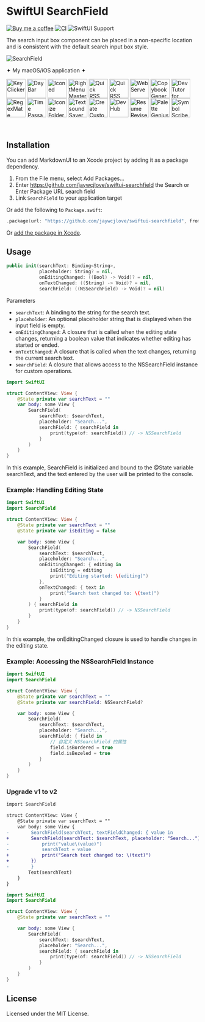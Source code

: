 SwiftUI SearchField
===


[![Buy me a coffee](https://img.shields.io/badge/Buy%20me%20a%20coffee-048754?logo=buymeacoffee)](https://jaywcjlove.github.io/#/sponsor)
[![CI](https://github.com/jaywcjlove/swiftui-searchfield/actions/workflows/ci.yml/badge.svg)](https://github.com/jaywcjlove/swiftui-searchfield/actions/workflows/ci.yml)
![SwiftUI Support](https://shields.io/badge/SwiftUI-macOS%20v10.15-green?logo=Swift&style=flat)

The search input box component can be placed in a non-specific location and is consistent with the default search input box style.

![SearchField](https://github.com/jaywcjlove/swiftui-searchfield/assets/1680273/b3f99b67-995f-4036-a46d-39225982f008)

✦ My macOS/iOS application ✦

<p style="display: inline_block">
    <a target="_blank" href="https://wangchujiang.com/key-clicker/" title="KeyClicker for macOS"><img align="center" alt="KeyClicker" height="50" width="50" src="https://github.com/user-attachments/assets/5a19fcb9-cb81-4855-b4ea-31c604d9612a"></a>
    <a target="_blank" href="https://wangchujiang.com/daybar/" title="DayBar for macOS"><img align="center" alt="DayBar" height="50" width="50" src="https://github.com/user-attachments/assets/b67d4a2e-92e2-4d8c-8c6f-2a1eb3e2fa93"></a>
    <a target="_blank" href="https://wangchujiang.com/iconed/" title="Iconed for macOS"><img align="center" alt="Iconed" height="50" width="50" src="https://github.com/user-attachments/assets/8a35dc7b-4faf-4e2a-9311-f66d6844a896"></a>
    <a target="_blank" href="https://wangchujiang.com/rightmenu-master/" title="RightMenu Master for macOS"><img align="center" alt="RightMenu Master" height="50" width="50" src="https://github.com/user-attachments/assets/39a76541-71bf-4de7-a01c-c62f0557dff5"></a>
    <a target="_blank" href="https://wangchujiang.com/paste-quick/" title="Paste Quick for macOS"><img align="center" alt="Quick RSS" height="50" width="50" src="https://github.com/user-attachments/assets/bdaad5b7-9810-44ce-8f17-8410864465d2"></a>
    <a target="_blank" href="https://wangchujiang.com/quick-rss/" title="Quick RSS for macOS/iOS"><img align="center" alt="Quick RSS" height="50" width="50" src="https://github.com/user-attachments/assets/374106b5-a448-4d1d-9ccb-b04b6bc681ed"></a>
    <a target="_blank" href="https://wangchujiang.com/web-serve/" title="Web Serve for macOS"><img align="center" alt="Web Serve" height="50" width="50" src="https://github.com/user-attachments/assets/e1d9f76f-0f3d-4ba5-8a15-253ee173bb1c"></a>
    <a target="_blank" href="https://wangchujiang.com/copybook-generator/" title="Copybook Generator for macOS/iOS"><img align="center" alt="Copybook Generator" height="50" width="50" src="https://github.com/jaywcjlove/jaywcjlove/assets/1680273/b90e42ff-158b-4534-82ca-5898fd0e8d73"></a>
    <a target="_blank" href="https://wangchujiang.com/devtutor/" title="DevTutor for macOS/iOS"><img align="center" alt="DevTutor for SwiftUI" height="50" width="50" src="https://github.com/jaywcjlove/jaywcjlove/assets/1680273/f15c154d-0192-48eb-8e0e-9e245ffd974a"></a>
    <a target="_blank" href="https://wangchujiang.com/regex-mate/" title="RegexMate for macOS/iOS"><img align="center" alt="RegexMate" height="50" width="50" src="https://github.com/jaywcjlove/jaywcjlove/assets/1680273/aabe5aa9-9a96-4390-8bed-c3e4023d0dea"></a>
    <a target="_blank" href="https://wangchujiang.com/time-passage/" title="Time Passage for macOS/iOS"><img align="center" alt="Time Passage" height="50" width="50" src="https://github.com/jaywcjlove/time-passage/assets/1680273/6f30e429-e6f3-4dbe-9921-a5effe2a05e9"></a>
    <a target="_blank" href="https://wangchujiang.com/IconizeFolder/" title="IconizeFolder for macOS"><img align="center" alt="Iconize Folder" height="50" width="50" src="https://github.com/jaywcjlove/jaywcjlove/assets/1680273/fa9d8b9c-1e51-4ded-877c-fa5b21c47220"></a>
    <a target="_blank" href="https://wangchujiang.com/TextSoundSaver/" title="Textsound Saver for macOS/iOS"><img align="center" alt="Textsound Saver" height="50" width="50" src="https://github.com/jaywcjlove/jaywcjlove/assets/1680273/0595e842-980b-4574-8891-a8ba853a08be"></a>
    <a target="_blank" href="https://wangchujiang.com/create-custom-symbols/" title="Create Custom Symbols for macOS"><img align="center" alt="Create Custom Symbols" height="50" width="50" src="https://github.com/jaywcjlove/jaywcjlove/assets/1680273/8cd022ce-a3f1-4e89-b7c6-6fbd0d4db77c"></a>
    <a target="_blank" href="https://wangchujiang.com/DevHub/" title="DevHub for macOS"><img align="center" alt="DevHub" height="50" width="50" src="https://github.com/user-attachments/assets/4a44a4fd-67ce-430b-af0a-72f18feaa47d"></a>
    <a target="_blank" href="https://wangchujiang.com/ResumeRevise/" title="Resume Revise for macOS"><img align="center" alt="Resume Revise" height="50" width="50" src="https://github.com/jaywcjlove/jaywcjlove/assets/1680273/c9954a20-1905-48de-bdf8-d71837974aa2"></a>
    <a target="_blank" href="https://wangchujiang.com/palette-genius/" title="Palette Genius for macOS"><img align="center" alt="Palette Genius" height="50" width="50" src="https://github.com/jaywcjlove/jaywcjlove/assets/1680273/27340413-d355-45b2-8f6f-6ac37682d957"></a>
    <a target="_blank" href="https://wangchujiang.com/symbol-scribe/" title="Symbol Scribe for macOS"><img align="center" alt="Symbol Scribe" height="50" width="50" src="https://github.com/jaywcjlove/jaywcjlove/assets/1680273/c7249f05-fa70-4def-a1e9-571d5f171fc9"></a>
</p>
<br>

## Installation

You can add MarkdownUI to an Xcode project by adding it as a package dependency.

1. From the File menu, select Add Packages…
2. Enter https://github.com/jaywcjlove/swiftui-searchfield the Search or Enter Package URL search field
3. Link `SearchField` to your application target

Or add the following to `Package.swift`:

```swift
.package(url: "https://github.com/jaywcjlove/swiftui-searchfield", from: "1.0.1")
```

Or [add the package in Xcode](https://developer.apple.com/documentation/xcode/adding-package-dependencies-to-your-app).

## Usage

```swift
public init(searchText: Binding<String>,
            placeholder: String? = nil,
            onEditingChanged: ((Bool) -> Void)? = nil,
            onTextChanged: ((String) -> Void)? = nil,
            searchField: ((NSSearchField) -> Void)? = nil)
```

Parameters

- `searchText`: A binding to the string for the search text.
- `placeholder`: An optional placeholder string that is displayed when the input field is empty.
- `onEditingChanged`: A closure that is called when the editing state changes, returning a boolean value that indicates whether editing has started or ended.
- `onTextChanged`: A closure that is called when the text changes, returning the current search text.
- `searchField`: A closure that allows access to the NSSearchField instance for custom operations.


```swift
import SwiftUI

struct ContentView: View {
    @State private var searchText = ""
    var body: some View { 
        SearchField(
            searchText: $searchText,
            placeholder: "Search...",
            searchField: { searchField in
                print(type(of: searchField)) // -> NSSearchField
            }
        )
    }
}
```

In this example, SearchField is initialized and bound to the @State variable searchText, and the text entered by the user will be printed to the console.

### Example: Handling Editing State

```swift
import SwiftUI
import SearchField

struct ContentView: View {
    @State private var searchText = ""
    @State private var isEditing = false

    var body: some View {
        SearchField(
            searchText: $searchText,
            placeholder: "Search...",
            onEditingChanged: { editing in
                isEditing = editing
                print("Editing started: \(editing)")
            },
            onTextChanged: { text in
                print("Search text changed to: \(text)")
            }
        ) { searchField in
            print(type(of: searchField)) // -> NSSearchField
        }
    }
}
```

In this example, the onEditingChanged closure is used to handle changes in the editing state.

### Example: Accessing the NSSearchField Instance

```swift
import SwiftUI
import SearchField

struct ContentView: View {
    @State private var searchText = ""
    @State private var searchField: NSSearchField?

    var body: some View {
        SearchField(
            searchText: $searchText,
            placeholder: "Search...",
            searchField: { field in
                // 自定义 NSSearchField 的属性
                field.isBordered = true
                field.isBezeled = true
            }
        )
    }
}
```

### Upgrade v1 to v2

```diff
import SearchField

struct ContentView: View {
    @State private var searchText = ""
    var body: some View {
-        SearchField(searchText, textFieldChanged: { value in
+        SearchField(searchText: $searchText, placeholder: "Search...") { text in
-            print("value\(value)")
-            searchText = value
+            print("Search text changed to: \(text)")
+        })
-        }
        Text(searchText)
    }
}
```

```swift
import SwiftUI
import SearchField

struct ContentView: View {
    @State private var searchText = ""

    var body: some View {
        SearchField(
            searchText: $searchText,
            placeholder: "Search...",
            searchField: { searchField in
                print(type(of: searchField)) // -> NSSearchField
            }
        )
    }
}
```

## License

Licensed under the MIT License.
